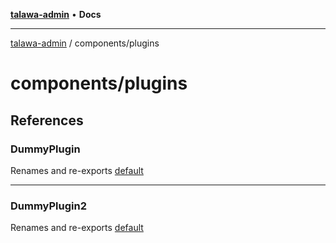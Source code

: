 [**talawa-admin**](../../README.md) • **Docs**

***

[talawa-admin](../../modules.md) / components/plugins

# components/plugins

## References

### DummyPlugin

Renames and re-exports [default](DummyPlugin/DummyPlugin/functions/default.md)

***

### DummyPlugin2

Renames and re-exports [default](DummyPlugin2/DummyPlugin2/functions/default.md)
